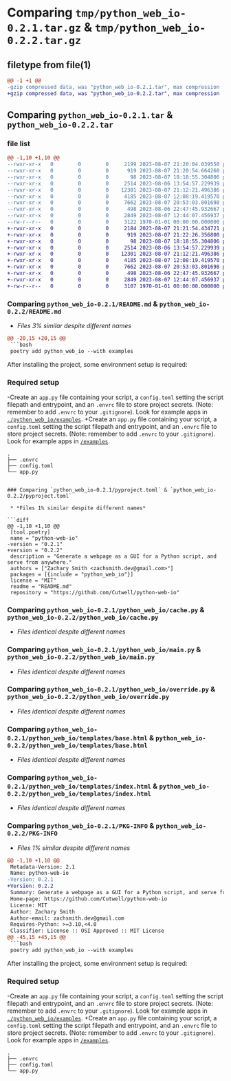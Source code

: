 # Comparing `tmp/python_web_io-0.2.1.tar.gz` & `tmp/python_web_io-0.2.2.tar.gz`

## filetype from file(1)

```diff
@@ -1 +1 @@
-gzip compressed data, was "python_web_io-0.2.1.tar", max compression
+gzip compressed data, was "python_web_io-0.2.2.tar", max compression
```

## Comparing `python_web_io-0.2.1.tar` & `python_web_io-0.2.2.tar`

### file list

```diff
@@ -1,10 +1,10 @@
--rwxr-xr-x   0        0        0     2199 2023-08-07 21:20:04.039550 python_web_io-0.2.1/README.md
--rwxr-xr-x   0        0        0      919 2023-08-07 21:20:54.664260 python_web_io-0.2.1/pyproject.toml
--rwxr-xr-x   0        0        0       98 2023-08-07 18:18:55.304806 python_web_io-0.2.1/python_web_io/__init__.py
--rwxr-xr-x   0        0        0     2514 2023-08-06 13:54:57.229939 python_web_io-0.2.1/python_web_io/cache.py
--rwxr-xr-x   0        0        0    12301 2023-08-07 21:12:21.496386 python_web_io-0.2.1/python_web_io/main.py
--rwxr-xr-x   0        0        0     4185 2023-08-07 12:08:19.419570 python_web_io-0.2.1/python_web_io/override.py
--rwxr-xr-x   0        0        0     7662 2023-08-07 20:53:03.801698 python_web_io-0.2.1/python_web_io/templates/base.html
--rwxr-xr-x   0        0        0      498 2023-08-06 22:47:45.932667 python_web_io-0.2.1/python_web_io/templates/error.html
--rwxr-xr-x   0        0        0     2849 2023-08-07 12:44:07.456937 python_web_io-0.2.1/python_web_io/templates/index.html
--rw-r--r--   0        0        0     3122 1970-01-01 00:00:00.000000 python_web_io-0.2.1/PKG-INFO
+-rwxr-xr-x   0        0        0     2184 2023-08-07 21:21:54.434721 python_web_io-0.2.2/README.md
+-rwxr-xr-x   0        0        0      919 2023-08-07 21:22:26.356800 python_web_io-0.2.2/pyproject.toml
+-rwxr-xr-x   0        0        0       98 2023-08-07 18:18:55.304806 python_web_io-0.2.2/python_web_io/__init__.py
+-rwxr-xr-x   0        0        0     2514 2023-08-06 13:54:57.229939 python_web_io-0.2.2/python_web_io/cache.py
+-rwxr-xr-x   0        0        0    12301 2023-08-07 21:12:21.496386 python_web_io-0.2.2/python_web_io/main.py
+-rwxr-xr-x   0        0        0     4185 2023-08-07 12:08:19.419570 python_web_io-0.2.2/python_web_io/override.py
+-rwxr-xr-x   0        0        0     7662 2023-08-07 20:53:03.801698 python_web_io-0.2.2/python_web_io/templates/base.html
+-rwxr-xr-x   0        0        0      498 2023-08-06 22:47:45.932667 python_web_io-0.2.2/python_web_io/templates/error.html
+-rwxr-xr-x   0        0        0     2849 2023-08-07 12:44:07.456937 python_web_io-0.2.2/python_web_io/templates/index.html
+-rw-r--r--   0        0        0     3107 1970-01-01 00:00:00.000000 python_web_io-0.2.2/PKG-INFO
```

### Comparing `python_web_io-0.2.1/README.md` & `python_web_io-0.2.2/README.md`

 * *Files 3% similar despite different names*

```diff
@@ -20,15 +20,15 @@
 ```bash
 poetry add python_web_io --with examples
 ```
 
 After installing the project, some environment setup is required:
 
 ### Required setup
-Create an `app.py` file containing your script, a `config.toml` setting the script filepath and entrypoint, and an `.envrc` file to store project secrets. (Note: remember to add `.envrc` to your `.gitignore`). Look for example apps in [`./python_web_io/examples`](https://github.com/Cutwell/python-web-io/tree/main/python_web_io/examples).
+Create an `app.py` file containing your script, a `config.toml` setting the script filepath and entrypoint, and an `.envrc` file to store project secrets. (Note: remember to add `.envrc` to your `.gitignore`). Look for example apps in [`/examples`](https://github.com/Cutwell/python-web-io/tree/main/python-web-io/examples).
 ```
 .
 ├── .envrc
 ├── config.toml
 └── app.py
 ```
```

### Comparing `python_web_io-0.2.1/pyproject.toml` & `python_web_io-0.2.2/pyproject.toml`

 * *Files 1% similar despite different names*

```diff
@@ -1,10 +1,10 @@
 [tool.poetry]
 name = "python-web-io"
-version = "0.2.1"
+version = "0.2.2"
 description = "Generate a webpage as a GUI for a Python script, and serve from anywhere."
 authors = ["Zachary Smith <zachsmith.dev@gmail.com>"]
 packages = [{include = "python_web_io"}]
 license = "MIT"
 readme = "README.md"
 repository = "https://github.com/Cutwell/python-web-io"
```

### Comparing `python_web_io-0.2.1/python_web_io/cache.py` & `python_web_io-0.2.2/python_web_io/cache.py`

 * *Files identical despite different names*

### Comparing `python_web_io-0.2.1/python_web_io/main.py` & `python_web_io-0.2.2/python_web_io/main.py`

 * *Files identical despite different names*

### Comparing `python_web_io-0.2.1/python_web_io/override.py` & `python_web_io-0.2.2/python_web_io/override.py`

 * *Files identical despite different names*

### Comparing `python_web_io-0.2.1/python_web_io/templates/base.html` & `python_web_io-0.2.2/python_web_io/templates/base.html`

 * *Files identical despite different names*

### Comparing `python_web_io-0.2.1/python_web_io/templates/index.html` & `python_web_io-0.2.2/python_web_io/templates/index.html`

 * *Files identical despite different names*

### Comparing `python_web_io-0.2.1/PKG-INFO` & `python_web_io-0.2.2/PKG-INFO`

 * *Files 1% similar despite different names*

```diff
@@ -1,10 +1,10 @@
 Metadata-Version: 2.1
 Name: python-web-io
-Version: 0.2.1
+Version: 0.2.2
 Summary: Generate a webpage as a GUI for a Python script, and serve from anywhere.
 Home-page: https://github.com/Cutwell/python-web-io
 License: MIT
 Author: Zachary Smith
 Author-email: zachsmith.dev@gmail.com
 Requires-Python: >=3.10,<4.0
 Classifier: License :: OSI Approved :: MIT License
@@ -45,15 +45,15 @@
 ```bash
 poetry add python_web_io --with examples
 ```
 
 After installing the project, some environment setup is required:
 
 ### Required setup
-Create an `app.py` file containing your script, a `config.toml` setting the script filepath and entrypoint, and an `.envrc` file to store project secrets. (Note: remember to add `.envrc` to your `.gitignore`). Look for example apps in [`./python_web_io/examples`](https://github.com/Cutwell/python-web-io/tree/main/python_web_io/examples).
+Create an `app.py` file containing your script, a `config.toml` setting the script filepath and entrypoint, and an `.envrc` file to store project secrets. (Note: remember to add `.envrc` to your `.gitignore`). Look for example apps in [`/examples`](https://github.com/Cutwell/python-web-io/tree/main/python-web-io/examples).
 ```
 .
 ├── .envrc
 ├── config.toml
 └── app.py
 ```
```

